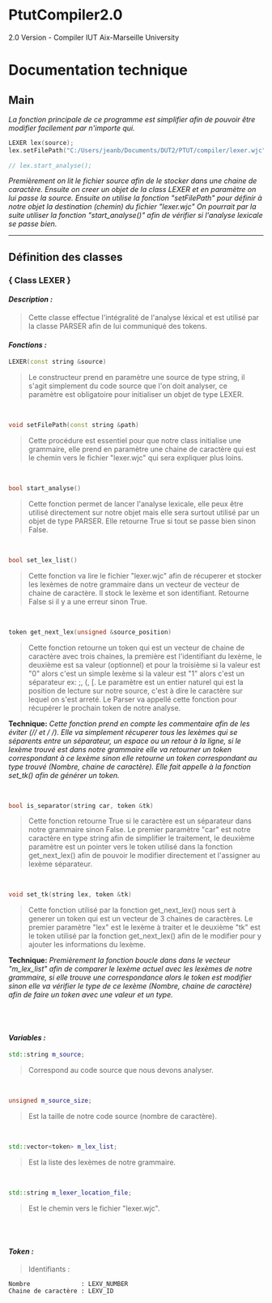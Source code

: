 # PtutCompiler2.0
2.0 Version - Compiler IUT Aix-Marseille University

# Documentation technique
## Main

*La fonction principale de ce programme est simplifier afin de pouvoir être modifier facilement par
n'importe qui.*

``` c++
LEXER lex(source);
lex.setFilePath("C:/Users/jeanb/Documents/DUT2/PTUT/compiler/lexer.wjc");
              
// lex.start_analyse();
```

*Premièrement on lit le fichier source afin de le stocker dans une chaine de caractère.
Ensuite on creer un objet de la class LEXER et en paramètre on lui passe la source.
Ensuite on utilise la fonction "setFilePath" pour définir à notre objet la destination (chemin) du 
fichier "lexer.wjc"
On pourrait par la suite utiliser la fonction "start_analyse()" afin de vérifier si l'analyse lexicale
se passe bien.*

<hr/>

## Définition des classes

### { Class LEXER }

#### *Description :*

> Cette classe effectue l'intégralité de l'analyse léxical et est utilisé par la classe PARSER afin de lui communiqué des tokens.

#### *Fonctions :*
``` c++
LEXER(const string &source)
```

> Le constructeur prend en paramètre une source de type string, il
> s'agit simplement du code source que l'on doit analyser, ce paramètre
> est obligatoire pour initialiser un objet de type LEXER.

<br/>

``` c++
void setFilePath(const string &path)
```

> Cette procédure est essentiel pour que notre class initialise une
> grammaire, elle prend en paramètre une chaine de caractère qui est le
> chemin vers le fichier "lexer.wjc" qui sera expliquer plus loins.

<br/>

``` c++
bool start_analyse()
```

> Cette fonction permet de lancer l'analyse lexicale, elle peux être
> utilisé directement sur notre objet mais elle sera surtout utilisé par
> un objet de type PARSER.
> Elle retourne True si tout se passe bien sinon False.

<br/>

``` c++
bool set_lex_list()
```

> Cette fonction va lire le fichier "lexer.wjc" afin de récuperer et
> stocker les lexèmes de notre grammaire dans un vecteur de vecteur de
> chaine de caractère. Il stock le lexème et son identifiant. Retourne
> False si il y a une erreur sinon True.

<br/>

``` c++
token get_next_lex(unsigned &source_position)
```

> Cette fonction retourne un token qui est un vecteur de chaine de caractère avec trois chaines, la première est l'identifiant du lexème, le deuxième est sa valeur (optionnel) et pour la troisième si la valeur est "0" alors c'est un simple lexème si la valeur est "1" alors c'est un séparateur ex: ;, (, [.
> Le paramètre est un entier naturel qui est la position de lecture sur notre source,
> c'est à dire le caractère sur lequel on s'est arreté. Le Parser va appellé cette fonction pour récupérer le prochain token de notre analyse. 

**Technique:**
*Cette fonction prend en compte les commentaire afin de les éviter (// et /* */). Elle va simplement récuperer tous les lexèmes qui se séparents entre un séparateur, un espace ou un retour à la ligne, si le lexème trouvé est dans notre grammaire elle va retourner un token correspondant à ce lexème sinon elle retourne un token correspondant au type trouvé (Nombre, chaine de caractère). Elle fait appelle à la fonction set_tk() afin de générer un token.*

<br/>

``` c++
bool is_separator(string car, token &tk)
```

> Cette fonction retourne True si le caractère est un séparateur dans notre grammaire sinon False.
> Le premier paramètre "car" est notre caractère en type string afin de simplifier le traitement, le deuxième paramètre est un pointer vers le token utilisé dans la fonction get_next_lex() afin de pouvoir le modifier directement et l'assigner au lexème séparateur.

<br/>

``` c++
void set_tk(string lex, token &tk)
```

> Cette fonction utilisé par la fonction get_next_lex() nous sert à generer un token qui est un vecteur de 3 chaines de caractères.
> Le premier paramètre "lex" est le lexème à traiter et le deuxième "tk" est le token utilisé par  		la fonction get_next_lex() afin de le modifier pour y ajouter les informations du lexème.

**Technique:**
*Premièrement la fonction boucle dans dans le vecteur "m_lex_list" afin de comparer le lexème actuel avec les lexèmes de notre grammaire, si elle trouve une correspondance alors le token est modifier sinon elle va vérifier le type de ce lexème (Nombre, chaine de caractère) afin de faire un token avec une valeur et un type.*

<br/><br/>
#### *Variables :*
``` c++
std::string m_source;
``` 
> Correspond au code source que nous devons analyser.

<br/>

``` c++
unsigned m_source_size;
``` 
> Est la taille de notre code source (nombre de caractère).

<br/>

``` c++
std::vector<token> m_lex_list;
``` 
> Est la liste des lexèmes de notre grammaire.

<br/>

``` c++
std::string m_lexer_location_file;
``` 
> Est le chemin vers le fichier "lexer.wjc".

<br/><br/>
#### *Token :*

> Identifiants :

```
Nombre              : LEXV_NUMBER
Chaine de caractère : LEXV_ID
``` 
